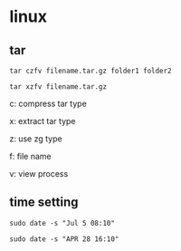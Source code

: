 # linux 

## tar 

```
tar czfv filename.tar.gz folder1 folder2

tar xzfv filename.tar.gz

```

c: compress tar type

x: extract tar type

z: use zg type

f: file name

v: view process

## time setting

```
sudo date -s "Jul 5 08:10"

sudo date -s "APR 28 16:10" 
```

